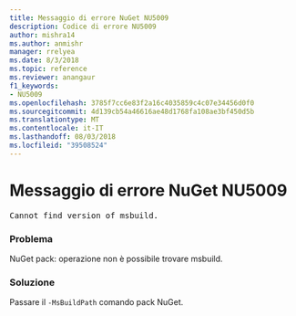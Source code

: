```yaml
---
title: Messaggio di errore NuGet NU5009
description: Codice di errore NU5009
author: mishra14
ms.author: anmishr
manager: rrelyea
ms.date: 8/3/2018
ms.topic: reference
ms.reviewer: anangaur
f1_keywords:
- NU5009
ms.openlocfilehash: 3785f7cc6e83f2a16c4035859c4c07e34456d0f0
ms.sourcegitcommit: 4d139cb54a46616ae48d1768fa108ae3bf450d5b
ms.translationtype: MT
ms.contentlocale: it-IT
ms.lasthandoff: 08/03/2018
ms.locfileid: "39508524"
---
```

# <a name="nuget-error-nu5009"></a>Messaggio di errore NuGet NU5009
<pre>Cannot find version of msbuild.</pre>

### <a name="issue"></a>Problema

NuGet pack: operazione non è possibile trovare msbuild.


### <a name="solution"></a>Soluzione

Passare il `-MsBuildPath` comando pack NuGet.

